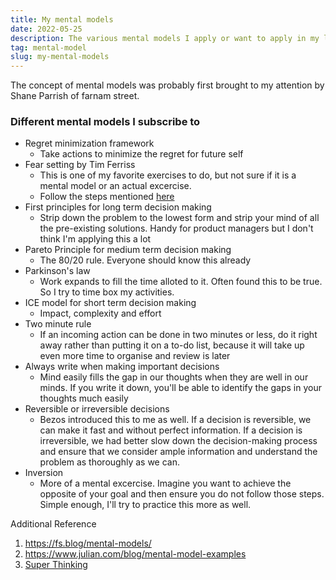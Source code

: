 ```yaml
---
title: My mental models
date: 2022-05-25
description: The various mental models I apply or want to apply in my life
tag: mental-model
slug: my-mental-models
---
```


The concept of mental models was probably first brought to my attention by Shane Parrish of farnam street.

### Different mental models I subscribe to

- Regret minimization framework
  - Take actions to minimize the regret for future self
- Fear setting by Tim Ferriss
  - This is one of my favorite exercises to do, but not sure if it is a mental model or an actual excercise.
  - Follow the steps mentioned [here](https://tim.blog/2017/05/15/fear-setting/)
- First principles for long term decision making
  - Strip down the problem to the lowest form and strip your mind of all the pre-existing solutions. Handy for product managers but I don't think I'm applying this a lot
- Pareto Principle for medium term decision making
  - The 80/20 rule. Everyone should know this already
- Parkinson's law
  - Work expands to fill the time alloted to it. Often found this to be true. So I try to time box my activities.
- ICE model for short term decision making
  - Impact, complexity and effort
- Two minute rule
  - If an incoming action can be done in two minutes or less, do it right away rather than putting it on a to-do list, because it will take up even more time to organise and review is later
- Always write when making important decisions
  - Mind easily fills the gap in our thoughts when they are well in our minds. If you write it down, you'll be able to identify the gaps in your thoughts much easily
- Reversible or irreversible decisions
  - Bezos introduced this to me as well. If a decision is reversible, we can make it fast and without perfect information. If a decision is irreversible, we had better slow down the decision-making process and ensure that we consider ample information and understand the problem as thoroughly as we can.
- Inversion
  - More of a mental excercise. Imagine you want to achieve the opposite of your goal and then ensure you do not follow those steps. Simple enough, I'll try to practice this more as well.

Additional Reference

1. https://fs.blog/mental-models/
1. https://www.julian.com/blog/mental-model-examples
1. [Super Thinking](https://www.amazon.in/Super-Thinking-Book-Mental-Models/dp/0525533583)
